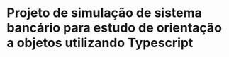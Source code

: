 <h1> Projeto de simulação de sistema bancário para estudo de orientação a objetos utilizando Typescript </h1>
